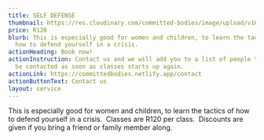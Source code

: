 ```yaml
---
title: SELF DEFENSE
thumbnail: https://res.cloudinary.com/committed-bodies/image/upload/v1642509310/services/selfDefenseClasses-committed-Bodies-gym-benoni.png
price: R120
blurb: This is especially good for women and children, to learn the tactics of
  how to defend yourself in a crisis.
actionHeading: Book now!
actionInstruction: Contact us and we will add you to a list of people that will
  be contacted as soon as classes starts up again.
actionLink: https://committedbodies.netlify.app/contact
actionButtonText: Contact us
layout: service
---
```

This is especially good for women and children, to learn the tactics of how to defend yourself in a crisis.  Classes are R120 per class.  Discounts are given if you bring a friend or family member along.